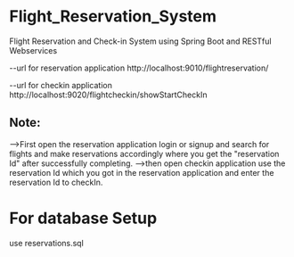 # Flight_Reservation_System
Flight Reservation and Check-in System using Spring Boot and RESTful Webservices


--url for reservation application
http://localhost:9010/flightreservation/


--url for checkin application
http://localhost:9020/flightcheckin/showStartCheckIn

## Note: 
-->First open the reservation application login or signup and search for flights and make reservations accordingly where you get the "reservation Id" after successfully completing.
-->then open checkin application use the reservation Id which you got in the reservation application and enter the reservation Id to checkIn.


# For database Setup
use reservations.sql


